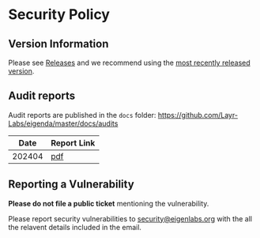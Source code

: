 # Security Policy

## Version Information

Please see [Releases](https://github.com/Layr-Labs/eigenda/releases) and we recommend using the [most recently released version](https://github.com/Layr-Labs/eigenda/releases/latest).

## Audit reports

Audit reports are published in the `docs` folder: https://github.com/Layr-Labs/eigenda/master/docs/audits 

| Date | Report Link |
| ------- | ----------- |
| 202404 | [pdf](https://github.com/Layr-Labs/eigenda/blob/security-doc/docs/audits/Sigma_Prime_EigenDA_Offchain_Security_Assessment_Report.pdf) |

## Reporting a Vulnerability

**Please do not file a public ticket** mentioning the vulnerability.

Please report security vulnerabilities to security@eigenlabs.org with the all the relavent details included in the email.

